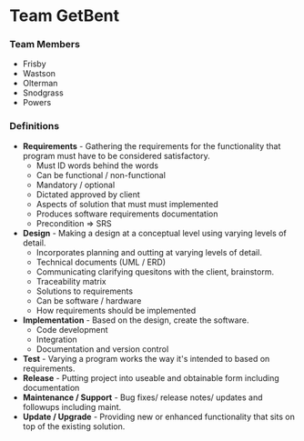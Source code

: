 # Team GetBent

### Team Members
- Frisby
- Wastson
- Olterman
- Snodgrass
- Powers

### Definitions
- **Requirements** - Gathering the requirements for the functionality that program must have to be considered satisfactory.
    - Must ID words behind the words
    - Can be functional / non-functional
    - Mandatory / optional
    - Dictated approved by client
    - Aspects of solution that must must implemented
    - Produces software requirements documentation
    - Precondition => SRS
- **Design** - Making a design at a conceptual level using varying levels of detail.
    - Incorporates planning and outting at varying levels of detail.
    - Technical documents (UML / ERD)
    - Communicating clarifying quesitons with the client, brainstorm.
    - Traceability matrix
    - Solutions to requirements
    - Can be software / hardware
    - How requirements should be implemented
- **Implementation** - Based on the design, create the software.
    - Code development
    - Integration
    - Documentation and version control
- **Test** - Varying a program works the way it's intended to based on requirements.
- **Release** - Putting project into useable and obtainable form including documentation
- **Maintenance / Support** - Bug fixes/ release notes/ updates and followups including maint.
- **Update / Upgrade** - Providing new or enhanced functionality that sits on top of the existing solution.









